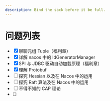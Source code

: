 ```yaml
---
description: Bind the sack before it be full.
---
```


# 问题列表

* [x] 聊聊元组 Tuple（福利章）
* [x] 详解 nacos 中的 IdGeneratorManager
* [x] SPI 与 JDBC 驱动自动加载原理（福利章）
* [x] 理解 Protobuf
* [ ] 探究 Hessian 以及在 Nacos 中的运用
* [ ] 探究 Raft 算法及在 Nacos 中的运用
* [ ] 不得不知的 CAP 理论
* [ ] 


